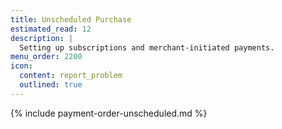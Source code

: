 ```yaml
---
title: Unscheduled Purchase
estimated_read: 12
description: |
  Setting up subscriptions and merchant-initiated payments.
menu_order: 2200
icon:
  content: report_problem
  outlined: true
---
```


{% include payment-order-unscheduled.md %}
